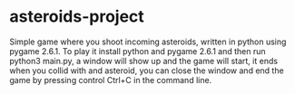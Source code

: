 # asteroids-project
Simple game where you shoot incoming asteroids, written in python using pygame 2.6.1. To play it install python and pygame 2.6.1 and then run python3 main.py, a window will show up and the game will start, it ends when you collid with and asteroid, you can close the window and end the game by pressing control Ctrl+C in the command line.
